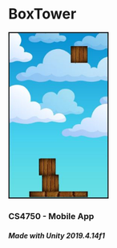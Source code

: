 # BoxTower
 
<img src="box_tower_ss.JPG" width=200>

<h3>CS4750 - Mobile App
<h5>Made with Unity 2019.4.14f1 

